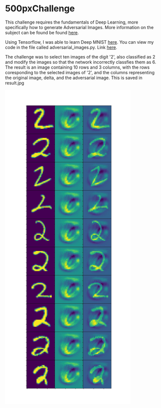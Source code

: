 # 500pxChallenge

This challenge requires the fundamentals of Deep Learning, more specifically how to generate Adversarial Images. More information on the subject can be found be found [here](http://karpathy.github.io/2015/03/30/breaking-convnets/).

Using Tensorflow, I was able to learn Deep MNIST 
[here](https://www.tensorflow.org/versions/r0.11/tutorials/mnist/pros/#deep-mnist-for-experts). You can view my code in the file called adversarial_images.py. Link [here](https://github.com/dxy159/500pxChallenge/blob/master/adversarial_images.py).

The challenge was to select ten images of the digit '2', also classified as 2 and modify the images so that the network incorrectly classfies them as 6. The result is an image containing 10 rows and 3 columns, with the rows coresponding to the selected images of '2', and the columns representing the original image, delta, and the adversarial image. This is saved in result.jpg

![alt result](https://github.com/dxy159/500pxChallenge/blob/master/result.jpg)


